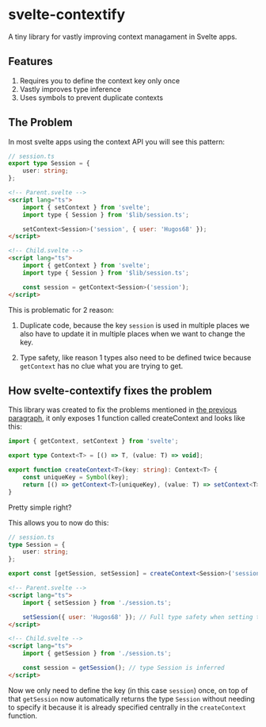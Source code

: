# svelte-contextify

A tiny library for vastly improving context managament in Svelte apps.

## Features

1. Requires you to define the context key only once
2. Vastly improves type inference
3. Uses symbols to prevent duplicate contexts

## The Problem

In most svelte apps using the context API you will see this pattern:

```ts
// session.ts
export type Session = {
	user: string;
};
```

```html
<!-- Parent.svelte -->
<script lang="ts">
	import { setContext } from 'svelte';
	import type { Session } from '$lib/session.ts';

	setContext<Session>('session', { user: 'Hugos68' });
</script>

<!-- Child.svelte -->
<script lang="ts">
	import { getContext } from 'svelte';
	import type { Session } from '$lib/session.ts';

	const session = getContext<Session>('session');
</script>
```

This is problematic for 2 reason:

1. Duplicate code,
   because the key `session` is used in multiple places we also have to update it in multiple places when we want to change the key.

2. Type safety,
   like reason 1 types also need to be defined twice because `getContext` has no clue what you are trying to get.

## How svelte-contextify fixes the problem

This library was created to fix the problems mentioned in [the previous paragraph](#the-problem), it only exposes 1 function called createContext and looks like this:

```ts
import { getContext, setContext } from 'svelte';

export type Context<T> = [() => T, (value: T) => void];

export function createContext<T>(key: string): Context<T> {
	const uniqueKey = Symbol(key);
	return [() => getContext<T>(uniqueKey), (value: T) => setContext<T>(uniqueKey, value)];
}
```

Pretty simple right?

This allows you to now do this:

```ts
// session.ts
type Session = {
	user: string;
};

export const [getSession, setSession] = createContext<Session>('session');
```

```html
<!-- Parent.svelte -->
<script lang="ts">
	import { setSession } from './session.ts';

	setSession({ user: 'Hugos68' }); // Full type safety when setting the session
</script>

<!-- Child.svelte -->
<script lang="ts">
	import { getSession } from './session.ts';

	const session = getSession(); // type Session is inferred
</script>
```

Now we only need to define the key (in this case `session`) once, on top of that `getSession` now automatically returns the type `Session` without needing to specify it because it is already specified centrally in the `createContext` function.
